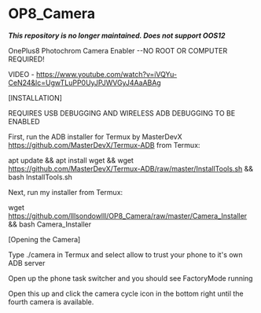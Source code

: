# OP8_Camera



***This repository is no longer maintained. Does not support OOS12***



OnePlus8 Photochrom Camera Enabler --NO ROOT OR COMPUTER REQUIRED!


VIDEO - https://www.youtube.com/watch?v=iVQYu-CeN24&lc=UgwTLuPP0UyJPJWVGyJ4AaABAg


[INSTALLATION]

REQUIRES USB DEBUGGING AND WIRELESS ADB DEBUGGING TO BE ENABLED

First, run the ADB installer for Termux by MasterDevX https://github.com/MasterDevX/Termux-ADB from Termux: 

apt update && apt install wget && wget https://github.com/MasterDevX/Termux-ADB/raw/master/InstallTools.sh && bash InstallTools.sh

Next, run my installer from Termux:

wget https://github.com/lllsondowlll/OP8_Camera/raw/master/Camera_Installer && bash Camera_Installer


[Opening the Camera]

Type ./camera in Termux and select allow to trust your phone to it's own ADB server

Open up the phone task switcher and you should see FactoryMode running

Open this up and click the camera cycle icon in the bottom right until the fourth camera is available.
